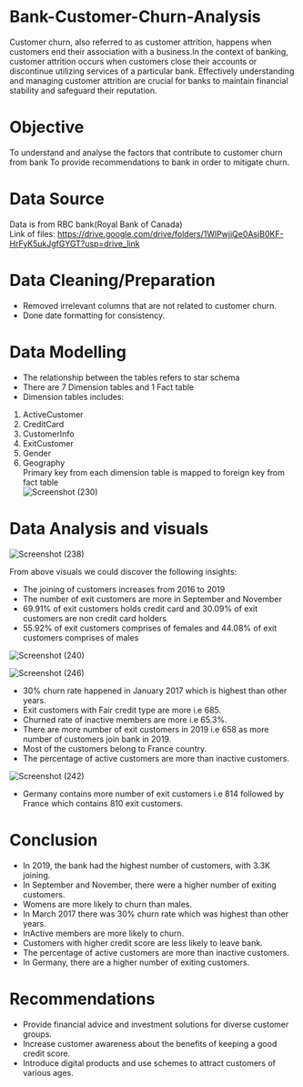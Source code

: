 # Bank-Customer-Churn-Analysis  

Customer churn, also referred to as customer attrition, happens when customers end their association with a business.In the context of banking, customer attrition occurs when customers close their accounts or discontinue utilizing services of a particular bank. Effectively understanding and managing customer attrition are crucial for banks to maintain financial stability and safeguard their reputation.
# Objective
To understand and analyse the factors that contribute to customer churn from bank 
To provide recommendations to bank in order to mitigate churn.

# Data Source
Data is from RBC bank(Royal Bank of Canada)  
Link of files: https://drive.google.com/drive/folders/1WlPwjiQe0AsjB0KF-HrFyK5ukJgfGYGT?usp=drive_link

# Data Cleaning/Preparation
* Removed irrelevant columns that are not related to customer churn.
* Done date formatting for consistency.

# Data Modelling
* The relationship between the tables refers to star schema
* There are 7 Dimension tables and 1 Fact table
* Dimension tables includes:
1. ActiveCustomer  
2. CreditCard  
3. CustomerInfo  
4. ExitCustomer  
5. Gender  
6. Geography  
Primary key from each dimension table is mapped to foreign key from fact table    
![Screenshot (230)](https://github.com/nishidha89/Bank-Customer-Churn-Analysis-using-PowerBI/assets/78490621/1f663c7f-9eb0-402e-8546-c49cb5dcf47d)


# Data Analysis and visuals
![Screenshot (238)](https://github.com/nishidha89/Bank-Customer-Churn-Analysis-using-PowerBI/assets/78490621/98715ce5-aa8c-4a0e-bf7a-b7d322c038ff)

From above visuals we could discover the following insights:    
* The joining of customers increases from 2016 to 2019  
* The number of exit customers are more in September and November  
* 69.91% of exit customers holds credit card and 30.09% of exit customers are non credit card holders  
* 55.92% of exit customers comprises of females and 44.08% of exit customers comprises of males  
 

![Screenshot (240)](https://github.com/nishidha89/Bank-Customer-Churn-Analysis-using-PowerBI/assets/78490621/fab91f2a-6158-4ff4-b70a-93473d7884eb)

![Screenshot (246)](https://github.com/nishidha89/Bank-Customer-Churn-Analysis-using-PowerBI/assets/78490621/6c6961ee-ab11-47ef-b315-c44b961378a5)


* 30% churn rate happened in January 2017 which is highest than other years.    
* Exit customers with Fair credit type are more i.e 685.  
* Churned rate of inactive members are more i.e 65.3%.  
* There are more number of exit customers in 2019 i.e 658 as more number of customers join bank in 2019.  
* Most of the customers belong to France country.
* The percentage of active customers are more than inactive customers.  


![Screenshot (242)](https://github.com/nishidha89/Bank-Customer-Churn-Analysis-using-PowerBI/assets/78490621/88add2a3-0a79-471d-8b7a-89050b88e8aa)

* Germany contains more number of exit customers i.e 814 followed by France which contains 810 exit customers.  

# Conclusion  
* In 2019, the bank had the highest number of customers, with 3.3K joining.  
* In September and November, there were a higher number of exiting customers.  
* Womens are more likely to churn than males.  
* In March 2017 there was 30% churn rate which was highest than other years.    
* InActive members are more likely to churn.    
* Customers with higher credit score are less likely to leave bank.    
* The percentage of active customers are more than inactive customers.   
* In Germany, there are a higher number of exiting customers.    

# Recommendations
* Provide financial advice and investment solutions for diverse customer groups.  
* Increase customer awareness about the benefits of keeping a good credit score.  
* Introduce digital products and use schemes to attract customers of various ages.  


